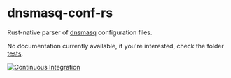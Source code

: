 # dnsmasq-conf-rs

Rust-native parser of [dnsmasq](https://thekelleys.org.uk/dnsmasq/doc.html) configuration files.

No documentation currently available, if you're interested, check the folder [tests](https://github.com/gabrielfalcao/dnsmasq-conf-rs/tree/main/tests).


[![Continuous Integration](https://github.com/gabrielfalcao/dnsmasq-conf-rs/actions/workflows/ci.yml/badge.svg)](https://github.com/gabrielfalcao/dnsmasq-conf-rs/actions/workflows/ci.yml)
